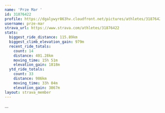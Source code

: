 ```yaml
---
name: 'Prze Mar '
id: 31876422
profile: https://dgalywyr863hv.cloudfront.net/pictures/athletes/31876422/22548952/3/large.jpg
username: prze-mar
strava_url: https://www.strava.com/athletes/31876422
stats:
  biggest_ride_distance: 115.89km
  biggest_climb_elevation_gain: 979m
  recent_ride_totals:
    count: 14
    distance: 401.28km
    moving_time: 15h 51m
    elevation_gain: 1818m
  ytd_ride_totals:
    count: 33
    distance: 986km
    moving_time: 33h 04m
    elevation_gain: 3867m
layout: strava_member
--- 
```

...
